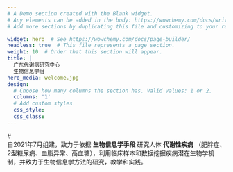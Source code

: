 ```yaml
---
# A Demo section created with the Blank widget.
# Any elements can be added in the body: https://wowchemy.com/docs/writing-markdown-latex/
# Add more sections by duplicating this file and customizing to your requirements.

widget: hero  # See https://wowchemy.com/docs/page-builder/
headless: true  # This file represents a page section.
weight: 10  # Order that this section will appear.
title: |  
  广东代谢病研究中心
  生物信息学组
hero_media: welcome.jpg
design:
  # Choose how many columns the section has. Valid values: 1 or 2.
  columns: '1'
  # Add custom styles
  css_style:
  css_class:
---
```

#<br>
自2021年7月组建，致力于依据 **生物信息学手段** 研究人体 **代谢性疾病** （肥胖症、2型糖尿病、血脂异常、高血糖），利用临床样本和数据挖掘疾病潜在生物学机制，并致力于生物信息学方法的研究，教学和实践。